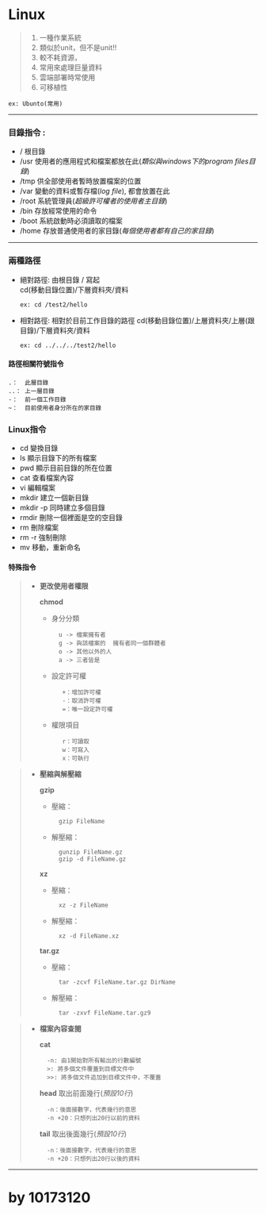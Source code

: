 # Linux

> 1.   一種作業系統
> 2.   類似於unit，但不是unit!!
> 3.   較不耗資源，
> 4.   常用來處理巨量資料
> 5.  雲端部署時常使用
> 6.  可移植性<br>

    ex: Ubunto(常用)

---
### 目錄指令 : 
- /     根目錄<br>
- /usr  使用者的應用程式和檔案都放在此(*類似與windows下的program files目錄*)<br>
- /tmp  供全部使用者暫時放置檔案的位置<br>
- /var  變動的資料或暫存檔(*log file*), 都會放置在此<br>
- /root 系統管理員(*超級許可權者的使用者主目錄*)<br>
- /bin  存放經常使用的命令<br>
- /boot 系統啟動時必須讀取的檔案<br>
- /home 存放普通使用者的家目錄(*每個使用者都有自己的家目錄*)<br>
---
### 兩種路徑
*   絕對路徑: 由根目錄 / 寫起<br>
        cd(移動目錄位置)/下層資料夾/資料
        
        ex: cd /test2/hello
        
*   相對路徑: 相對於目前工作目錄的路徑
        cd(移動目錄位置)/上層資料夾/上層(跟目錄)/下層資料夾/資料
        
        ex: cd ../../../test2/hello

#### 路徑相關符號指令
    .：  此層目錄
    ..： 上一層目錄
    -：  前一個工作目錄
    ~：  目前使用者身分所在的家目錄

### Linux指令
- cd        變換目錄
- ls        顯示目錄下的所有檔案
- pwd       顯示目前目錄的所在位置
- cat       查看檔案內容
- vi        編輯檔案
- mkdir     建立一個新目錄
- mkdir -p  同時建立多個目錄
- rmdir     刪除一個裡面是空的空目錄
- rm        刪除檔案
- rm -r     強制刪除
- mv        移動，重新命名
#### 特殊指令
>   - **更改使用者權限**   
>   
>       **chmod**
>   
>       - 身分分類
>           <pre><code>  u -> 檔案擁有者
>           g -> 與該檔案的  擁有者同一個群體者
>           o -> 其他以外的人
>           a -> 三者皆是</code></pre>
>
>       - 設定許可權
>            <pre><code>   +：增加許可權
>            -：取消許可權
>            =：唯一設定許可權</code></pre>
>
>       - 權限項目
>            <pre><code>   r：可讀取
>            w：可寫入
>            x：可執行</code></pre>


>   - **壓縮與解壓縮**    
>
>       **gzip**<br>
>       - 壓縮：
>           <pre><code>  gzip FileName</code></pre>
>           
>       - 解壓縮：
>           <pre><code>  gunzip FileName.gz
>           gzip -d FileName.gz</code></pre>
>
>       **xz**
>       - 壓縮：
>           <pre><code>  xz -z FileName</code></pre>
>           
>       - 解壓縮：
>           <pre><code>  xz -d FileName.xz</code></pre>
>
>       **tar.gz**<br>
>       - 壓縮：
>           <pre><code>  tar -zcvf FileName.tar.gz DirName</code></pre>
>           
>       - 解壓縮：
>           <pre><code>  tar -zxvf FileName.tar.gz9</code></pre>

>   - **檔案內容查閱**<br>
>   
>       **cat**<br>
>       
>       <pre><code>  -n: 由1開始對所有輸出的行數編號
>       >: 將多個文件覆蓋到目標文件中
>       >>: 將多個文件追加到目標文件中，不覆蓋</code></pre>
>
>       **head**    取出前面幾行(*預設10行*)<br>
>       <pre><code>  -n：後面接數字，代表幾行的意思
>       -n +20：只想列出20行以前的資料</code></pre>
>       
>       **tail**    取出後面幾行(*預設10行*)<br>
>       <pre><code>  -n：後面接數字，代表幾行的意思
>       -n +20：只想列出20行以後的資料</code></pre>
---
# by 10173120 
